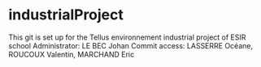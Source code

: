 # industrialProject
This git is set up for the Tellus environnement industrial project of ESIR school
Administrator: LE BEC Johan
Commit access: LASSERRE Océane, ROUCOUX Valentin, MARCHAND Eric
